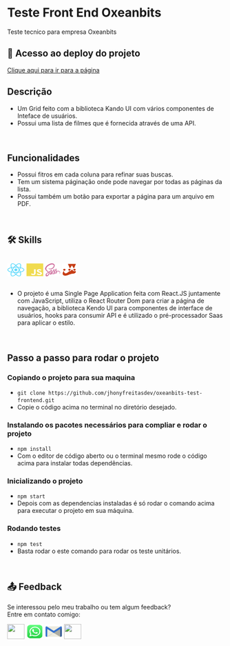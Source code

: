 # Teste Front End Oxeanbits
Teste tecnico para empresa Oxeanbits  
 
## 🔗 Acesso ao deploy do projeto
<a href="https://oxeanbits-test-frontend.vercel.app/">Clique aqui para ir para a página</a>

## Descrição 
- Um Grid feito com a biblioteca Kando UI com vários componentes de Inteface de usuários.
- Possui uma lista de filmes que é fornecida através de uma API.
<br/>

## Funcionalidades
- Possui fitros em cada coluna para refinar suas buscas.
- Tem um sistema páginação onde pode navegar por todas as páginas da lista.
- Possui também um botão para exportar a página para um arquivo em PDF.  
<br/>

## 🛠 Skills
<div style="display: inline_block"><br>
  <img align="center" alt="React" height="30" width="40" src="src/assets/icons/icon-react.png">
  <img align="center" alt="Js" height="30" width="40" src="https://raw.githubusercontent.com/devicons/devicon/master/icons/javascript/javascript-plain.svg">
  <img align="center" alt="Sass" height="30" width="35" src="src/assets/icons/icon-sass.png">
  <img align="center" alt="Jest" height="30" width="35" src="src/assets/icons/icon-jest.png">
</div><br/>

- O projeto é uma Single Page Application feita com React.JS juntamente com JavaScript, utiliza o React Router Dom para criar a página de navegação, a biblioteca Kendo UI para componentes de interface de usuários, hooks para consumir API e é utilizado o pré-processador Saas para aplicar o estilo.
<br/>


## Passo a passo para rodar o projeto

### Copiando o projeto para sua maquina
- `git clone https://github.com/jhonyfreitasdev/oxeanbits-test-frontend.git`
- Copie o código acima no terminal no diretório desejado.
 
### Instalando os pacotes necessários para compliar e rodar o projeto  
- `npm install`
- Com o editor de código aberto ou o terminal mesmo rode o código acima para instalar todas dependências.

### Inicializando o projeto 
- `npm start`
- Depois com as dependencias instaladas é só rodar o comando acima para executar o projeto em sua máquina.  

### Rodando testes
- `npm test`
- Basta rodar o este comando para rodar os teste unitários.

<br/>


## 📤 Feedback
Se interessou pelo meu trabalho ou tem algum feedback? <br/> 
Entre em contato comigo:
<br/>
 
<p align="left"> 
 <a href="https://www.linkedin.com/in/jhony-freitas/" target="_blank" rel="noreferrer"><img src="https://raw.githubusercontent.com/danielcranney/readme-generator/main/public/icons/socials/linkedin.svg" width="40" height="35" /></a>
 <a href ="https://api.whatsapp.com/send?phone=5511948127577&text" target="_blank" rel="noreferrer"><img src="./src/assets/icons/icon-whatsapp.png" width="40" height="35" /></a>
 <a href ="mailto:jhony00._@hotmail.com" target="_blank" rel="noreferrer"><img src="src/assets/icons/icon-mail.png" width="40" height="35" /></a>
 <a href="https://discord.com/users/jhonyFreitas#1359" target="_blank" rel="noreferrer"><img src="https://raw.githubusercontent.com/danielcranney/readme-generator/main/public/icons/socials/discord.svg" width="40" height="35" /></a> 

 </p>
